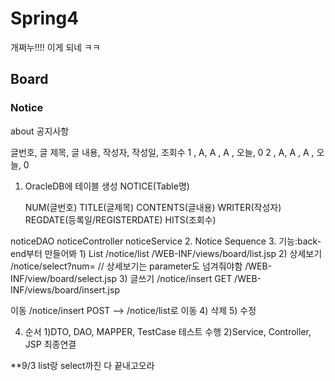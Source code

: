 # Spring4
개쩌누!!!! 이게 되네 ㅋㅋ
## Board

### Notice
about 공지사항

   글번호, 글 제목, 글 내용, 작성자, 작성일, 조회수
	1   ,   A,      A   ,   A  ,  오늘,   0
	2   ,   A,      A   ,   A  ,  오늘,   0
	
1. OracleDB에 테이블 생성
	NOTICE(Table명)
	
	NUM(글번호)
	TITLE(글제목)
	CONTENTS(글내용)
	WRITER(작성자)
	REGDATE(등록일/REGISTERDATE)
	HITS(조회수)

noticeDAO noticeController noticeService
2. Notice Sequence
3. 기능:back-end부터 만들어봐
	1) List
		/notice/list
		/WEB-INF/views/board/list.jsp
	2) 상세보기
		/notice/select?num=   // 상세보기는 parameter도 넘겨줘야함
		/WEB-INF/view/board/select.jsp
	3) 글쓰기
		/notice/insert GET
		/WEB-INF/views/board/insert.jsp <form>이동
		/notice/insert POST
		--> /notice/list로 이동
	4) 삭제
	5) 수정
	
4. 순서
1)DTO, DAO, MAPPER, TestCase 테스트 수행
2)Service, Controller, JSP 최종연결 

**9/3 list랑 select까진 다 끝내고오라